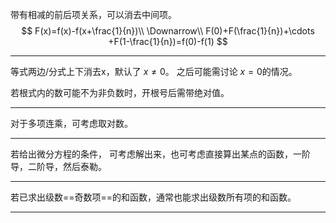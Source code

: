 带有相减的前后项关系，可以消去中间项。
$$
F(x)=f(x)-f(x+\frac{1}{n})\\
\Downarrow\\
F(0)+F(\frac{1}{n})+\cdots +F(1-\frac{1}{n})=f(0)-f(1)
$$
***
等式两边/分式上下消去x，默认了 $x\neq 0$。
之后可能需讨论 $x=0$的情况。

若根式内的数可能不为非负数时，开根号后需带绝对值。
***
对于多项连乘，可考虑取对数。
***
若给出微分方程的条件，
可考虑解出来，也可考虑直接算出某点的函数，一阶导，二阶导，然后泰勒。
***
若已求出级数==奇数项==的和函数，通常也能求出级数所有项的和函数。
***